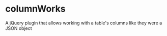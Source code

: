 # columnWorks
A jQuery plugin that allows working with a table's columns like they were a JSON object
